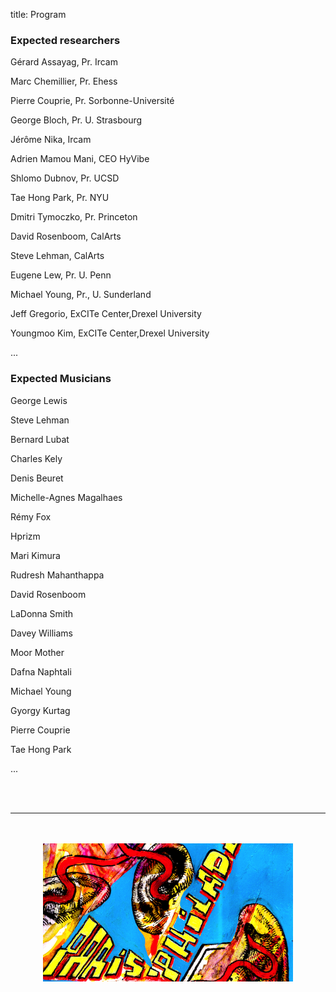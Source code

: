 title: Program

### Expected researchers

Gérard Assayag, Pr. Ircam

Marc Chemillier, Pr. Ehess

Pierre Couprie, Pr. Sorbonne-Université

George Bloch, Pr. U. Strasbourg

Jérôme Nika, Ircam

Adrien Mamou Mani, CEO HyVibe

Shlomo Dubnov, Pr. UCSD

Tae Hong Park, Pr. NYU

Dmitri Tymoczko, Pr. Princeton

David Rosenboom, CalArts

Steve Lehman, CalArts

Eugene Lew, Pr. U. Penn

Michael Young, Pr., U. Sunderland

Jeff Gregorio, ExCITe Center,Drexel University

Youngmoo Kim, ExCITe Center,Drexel University

...

### Expected Musicians

George Lewis

Steve Lehman

Bernard Lubat

Charles Kely

Denis Beuret

Michelle-Agnes Magalhaes

Rémy Fox

Hprizm

Mari Kimura

Rudresh Mahanthappa

David Rosenboom

LaDonna Smith

Davey Williams

Moor Mother

Dafna Naphtali

Michael Young

Gyorgy Kurtag

Pierre Couprie

Tae Hong Park

...

<br><br>

---

<p align="center">
   <br><br>
  <img src="../images/IKPoster_frag6.png" width="400">
   <br><br>
</p>

